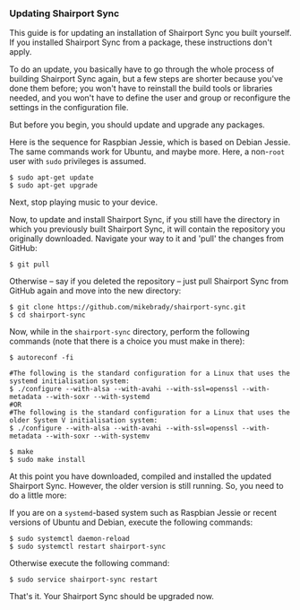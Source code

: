 
### Updating Shairport Sync
This guide is for updating an installation of Shairport Sync you built yourself. If you installed Shairport Sync from a package, these instructions don't apply. 

To do an update, you basically have to go through the whole process of building Shairport Sync again,
but a few steps are shorter because you've done them before; you won't have to reinstall the build tools or libraries needed, and you won't have to define the user and group or reconfigure the settings in the configuration file.

But before you begin, you should update and upgrade any packages.

Here is the sequence for Raspbian Jessie, which is based on Debian Jessie. The same commands work for Ubuntu, and maybe more. Here, a non-`root` user with `sudo` privileges is assumed.

```
$ sudo apt-get update
$ sudo apt-get upgrade
```
Next, stop playing music to your device.

Now, to update and install Shairport Sync, if you still have the directory in which you previously built Shairport Sync, it will contain the repository you originally downloaded. Navigate your way to it and 'pull' the changes from GitHub:

```
$ git pull
```
Otherwise – say if you deleted the repository – just pull Shairport Sync from GitHub again and move into the new directory:
```
$ git clone https://github.com/mikebrady/shairport-sync.git
$ cd shairport-sync
```
Now, while in the `shairport-sync` directory, perform the following commands (note that there is a choice you must make in there):
```
$ autoreconf -fi

#The following is the standard configuration for a Linux that uses the systemd initialisation system:
$ ./configure --with-alsa --with-avahi --with-ssl=openssl --with-metadata --with-soxr --with-systemd
#OR
#The following is the standard configuration for a Linux that uses the older System V initialisation system:
$ ./configure --with-alsa --with-avahi --with-ssl=openssl --with-metadata --with-soxr --with-systemv

$ make
$ sudo make install
```
At this point you have downloaded, compiled and installed the updated Shairport Sync. However, the older version is still running. So, you need to do a little more: 

If you are on a `systemd`-based system such as Raspbian Jessie or recent versions of Ubuntu and Debian, execute the following commands:
```
$ sudo systemctl daemon-reload
$ sudo systemctl restart shairport-sync
```
Otherwise execute the following command:
```
$ sudo service shairport-sync restart
```

That's it. Your Shairport Sync should be upgraded now. 

